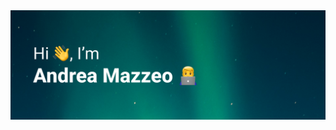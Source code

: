 <img title="homepageBanner" src="./assets/WelcomeBanner.png">

<!--

## I'm a software engineer 

<img align="right" alt="Coding" src="./assets/softwareEngineer.gif" width="320" height="240" />

**AndreaMazzeo289/AndreaMazzeo289** is a ✨ _special_ ✨ repository because its `README.md` (this file) appears on your GitHub profile.

Here are some ideas to get you started:

- 🔭 I’m currently working on ...
- 🌱 I’m currently learning ...
- 👯 I’m looking to collaborate on ...
- 🤔 I’m looking for help with ...
- 💬 Ask me about ...
- 📫 How to reach me: ...
- 😄 Pronouns: ...
- ⚡ Fun fact: ...

## My stack:

### Software development:
<img src="./assets/c++.svg" width="48" height="48" />
<img src="./assets/python.svg" width="48" height="48" />
<img src="./assets/c.svg" width="48" height="48" />
<img src="./assets/cmake.svg" width="48" height="48" />
<img src="./assets/git.svg" width="48" height="48" />
<img src="./assets/jira.svg" width="48" height="48" />
<img src="./assets/rust.svg" width="48" height="48" />

### Computer vision:
<img src="./assets/opencv.svg" width="48" height="48" />
<img src="./assets/tensorflow.svg" width="48" height="48" />
<img src="./assets/pytorch.svg" width="48" height="48" />

### Web development:
<img src="./assets/javascript.svg" width="48" height="48" />
<img src="./assets/html.svg" width="48" height="48" />
<img src="./assets/css.svg" width="48" height="48" />
<img src="./assets/nodejs.svg" width="48" height="48" />
-->